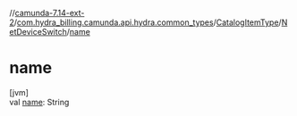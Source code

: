 //[camunda-7.14-ext-2](../../../../index.md)/[com.hydra_billing.camunda.api.hydra.common_types](../../index.md)/[CatalogItemType](../index.md)/[NetDeviceSwitch](index.md)/[name](name.md)

# name

[jvm]\
val [name](name.md): String
